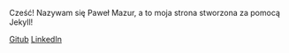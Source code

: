 Cześć! Nazywam się Paweł Mazur, a to moja strona stworzona za pomocą Jekyll!

<i class="fa-brands fa-github"></i> <a href="https://github.com/pawel-mazur">Gitub</a>
<i class="fa-brands fa-linkedin"></i> <a href="https://linkedin.com/in/paweł-mazur-78b531a9">LinkedIn</a>
